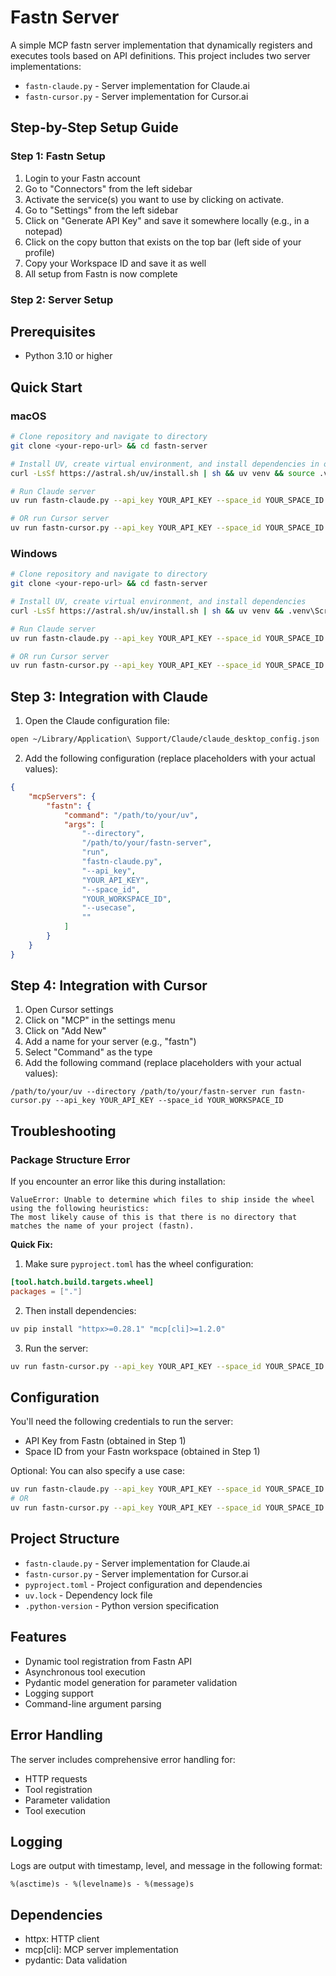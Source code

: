 # Fastn Server

A simple MCP fastn server implementation that dynamically registers and executes tools based on API definitions. This project includes two server implementations:
- `fastn-claude.py` - Server implementation for Claude.ai
- `fastn-cursor.py` - Server implementation for Cursor.ai

## Step-by-Step Setup Guide

### Step 1: Fastn Setup

1. Login to your Fastn account
2. Go to "Connectors" from the left sidebar
3. Activate the service(s) you want to use by clicking on activate.
4. Go to "Settings" from the left sidebar
5. Click on "Generate API Key" and save it somewhere locally (e.g., in a notepad)
6. Click on the copy button that exists on the top bar (left side of your profile)
7. Copy your Workspace ID and save it as well
8. All setup from Fastn is now complete

### Step 2: Server Setup

## Prerequisites

- Python 3.10 or higher

## Quick Start

### macOS

```bash
# Clone repository and navigate to directory
git clone <your-repo-url> && cd fastn-server

# Install UV, create virtual environment, and install dependencies in one go
curl -LsSf https://astral.sh/uv/install.sh | sh && uv venv && source .venv/bin/activate && uv pip install -e .

# Run Claude server
uv run fastn-claude.py --api_key YOUR_API_KEY --space_id YOUR_SPACE_ID

# OR run Cursor server
uv run fastn-cursor.py --api_key YOUR_API_KEY --space_id YOUR_SPACE_ID
```

### Windows

```bash
# Clone repository and navigate to directory
git clone <your-repo-url> && cd fastn-server

# Install UV, create virtual environment, and install dependencies
curl -LsSf https://astral.sh/uv/install.sh | sh && uv venv && .venv\Scripts\activate && uv pip install -e .

# Run Claude server
uv run fastn-claude.py --api_key YOUR_API_KEY --space_id YOUR_SPACE_ID

# OR run Cursor server
uv run fastn-cursor.py --api_key YOUR_API_KEY --space_id YOUR_SPACE_ID
```

## Step 3: Integration with Claude

1. Open the Claude configuration file:
```bash
open ~/Library/Application\ Support/Claude/claude_desktop_config.json
```

2. Add the following configuration (replace placeholders with your actual values):
```json
{
    "mcpServers": {
        "fastn": {
            "command": "/path/to/your/uv",
            "args": [
                "--directory",
                "/path/to/your/fastn-server",
                "run",
                "fastn-claude.py",
                "--api_key",
                "YOUR_API_KEY",
                "--space_id",
                "YOUR_WORKSPACE_ID",
                "--usecase",
                ""
            ]
        }
    }
}
```

## Step 4: Integration with Cursor

1. Open Cursor settings
2. Click on "MCP" in the settings menu
3. Click on "Add New"
4. Add a name for your server (e.g., "fastn")
5. Select "Command" as the type
6. Add the following command (replace placeholders with your actual values):
```
/path/to/your/uv --directory /path/to/your/fastn-server run fastn-cursor.py --api_key YOUR_API_KEY --space_id YOUR_WORKSPACE_ID
```

## Troubleshooting

### Package Structure Error

If you encounter an error like this during installation:
```
ValueError: Unable to determine which files to ship inside the wheel using the following heuristics:
The most likely cause of this is that there is no directory that matches the name of your project (fastn).
```

**Quick Fix:**
1. Make sure `pyproject.toml` has the wheel configuration:
```toml
[tool.hatch.build.targets.wheel]
packages = ["."]
```

2. Then install dependencies:
```bash
uv pip install "httpx>=0.28.1" "mcp[cli]>=1.2.0"
```

3. Run the server:
```bash
uv run fastn-cursor.py --api_key YOUR_API_KEY --space_id YOUR_SPACE_ID
```

## Configuration

You'll need the following credentials to run the server:

- API Key from Fastn (obtained in Step 1)
- Space ID from your Fastn workspace (obtained in Step 1)

Optional: You can also specify a use case:
```bash
uv run fastn-claude.py --api_key YOUR_API_KEY --space_id YOUR_SPACE_ID --usecase "YOUR_USE_CASE"
# OR
uv run fastn-cursor.py --api_key YOUR_API_KEY --space_id YOUR_SPACE_ID --usecase "YOUR_USE_CASE"
```

## Project Structure

- `fastn-claude.py` - Server implementation for Claude.ai
- `fastn-cursor.py` - Server implementation for Cursor.ai
- `pyproject.toml` - Project configuration and dependencies
- `uv.lock` - Dependency lock file
- `.python-version` - Python version specification

## Features

- Dynamic tool registration from Fastn API
- Asynchronous tool execution
- Pydantic model generation for parameter validation
- Logging support
- Command-line argument parsing

## Error Handling

The server includes comprehensive error handling for:
- HTTP requests
- Tool registration
- Parameter validation
- Tool execution

## Logging

Logs are output with timestamp, level, and message in the following format:
```
%(asctime)s - %(levelname)s - %(message)s
```

## Dependencies

- httpx: HTTP client
- mcp[cli]: MCP server implementation
- pydantic: Data validation
